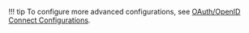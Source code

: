 !!! tip
    To configure more advanced configurations, see [OAuth/OpenID Connect Configurations](../../../guides/login/oauth-app-config-advanced). 

